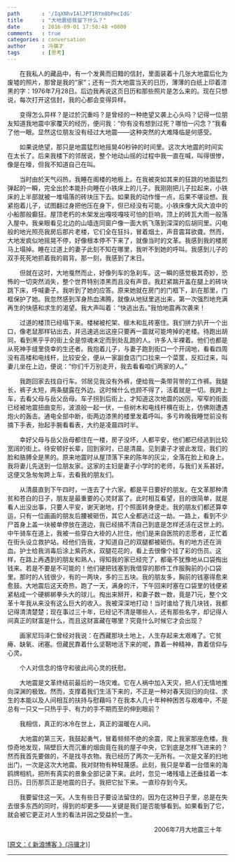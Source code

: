 ```yaml
---
path       : '/IqXNhvIAlJPT1RYm8bPmcIdG'
title      : "大地震给我留下什么？"
date       : 2016-09-01 17:58:48 +0800
comments   : true
categories : conversation
author     : 冯骥才
tags       : [思考]
---
```


　　在我私人的藏品中，有一个发黄而旧黯的信封，里面装着十几张大地震后化为废墟的照片，那曾是我的“家”；还有一页大地震当天的日历，薄薄的白纸上印着漆黑的字：1976年7月28日。后边我再说这页日历和那些照片是怎么来的。现在只想说，每次打开这信封，我的心都会变得异样。

　　变得怎么异样？是过於沉重吗？是曾经的一种绝望又袭上心头吗？记得一位朋友知道我地震中家覆灭的经历，便问我：“你有没有想到过死？哪怕一闪念？”我看了他一眼。显然这位朋友没有经过大地震——这种突然的大难降临是何感受。

　　如果说绝望，那只是地震猛烈地摇晃40秒钟的时间里。这次大地震的时间实在太长了。后来我楼下的邻居说，整个地动山摇的过程中我一直在喊，叫得很惨，像是在嚎，但我不知道自己在叫。

　　当时由於天气闷热，我睡在阁楼的地板上。在我被突如其来的狂跳的地面猛烈弹起的一瞬，完全出於本能扑向睡在小铁床上的儿子。我刚刚把儿子拉起来，小铁床的上半部就被一堆塌落的砖块压下去。如果我的动作慢一点，后果不堪设想。我紧抱着儿子，试图翻过身把他压在身下，但已经没有可能。小铁床像大风大浪中的小船那般癫狂。屋顶老朽的木架发出嘎吱嘎吱可怕的巨响，顶上的砖瓦大雨一般落入屋中。我亲眼看见北边的山墙连同窗户像一面大帆飞落到深深的后胡同里。闪电般的地光照亮我房后那片老楼，它们全在狂抖，冒着烟土，声音震耳欲聋。然而，大地发疯似地摇晃不停，好像根本停不下来了，就像当时的文革。我感到我的楼房马上塌掉。睡在过道上的妻子此刻不知在哪里，我听不到她的呼叫。我感到儿子的双手死死地抓着我的肩背。那一刻，我感到了末日。

<!--more-->

　　但就在这时，大地戛然而止，好像列车的急刹车。这一瞬的感觉极其奇妙，恐怖的一切突然消失，整个世界特别漆黑而且没有声音。我赶紧踹开盖在腿上的砖块跳下床，呼喊妻子。我听到了她的应答。原来她就在房门的门框下，趴在那里，门框保护了她。我忽然感到浑身热血沸腾，就像从地狱里逃出来，第一次强烈地充满再生的快感和求生的渴望。我大声叫着：“快逃出去。”我怕地震再次袭来！

　　过道的楼顶已经塌下来。楼梯被柁架、檩木和乱砖塞住。我们拼力扒开一个出口，像老鼠那样钻出去，并迅速逃出这座只要再一震就可能垮掉的老楼。待跑出胡同，看到黑乎乎的街上全是惊魂未定而到处乱跑的人。许多人半裸着。他们也都是从死神手缝里侥幸的生还者。我抱着儿子，与妻子跑到街口一个开阔地，看看四周没有高楼和电线杆，比较安全，便从一家副食店门口拉来一个菜筐，反扣过来，叫妻儿坐在上边，便说：“你们千万别走开，我去看看咱们两家的人。”

　　我跑回家去找自行车。邻居见我没有外裤，便给我一条带背带的工作裤。我腿长，裤子太短，两条腿露在外边。这时候什么也顾不得了，活着就是一切。我跨上车，去看父母与岳父岳母。车子拐到后街上，才知道这次地震的凶厉。窄窄的街面已经被地震扭曲变形，波浪般一起一伏，一些树木和电线杆横在街上，仿佛刚遭遇炮火的轰击。通电全部中断，街两边漆黑的楼里发着呼叫。多亏昨晚我睡觉前没有摘下手表，抬起手腕看看表，大约是凌晨四时半。

　　幸好父母与岳父岳母都住在一楼，房子没坏，人都平安，他们都已经逃到比较宽阔的街上。待安顿好长辈，回到家时，已是清晨。见到妻子才彼此发现，我们的脸和胳膊全是黑的。原来地震时从屋顶落下来的陈年的灰尘，全落在脸上和身上。我将妻儿先送到一位朋友家。这家的主妇是妻子小学时的老师，与我们关系甚好。这便又急匆匆跨上车，去看我的朋友们。

　　从清晨直到下午四时，一连去了十六家。都是平日要好的朋友。在文革那种清贫和苍白的日子，朋友是最重要的心灵财富了。此时相互看望，目的很简单，就是看人出没出事，只要人平安，谢天谢地，打个照面转身便走。我的朋友们都还算幸运，只有一位画画的朋友后腰被砸伤，其它人全都逃过这一劫。一路上，看到不少尸首身上盖一块被单停放在道边，我已经搞不清自己到底是怎样还活在这世上的。中午骑车在道上，我被一些穿白大褂的人拦住，他们是来自医院的志愿者，正忙着在街头设立救护站。经他们告我，才知道自己的双腿都被砸伤。有的地方还在淌血。护士给我消毒后涂上紫药水，双腿花花的，看上去很像个挂了彩的伤员。这样，在路上再遇到的朋友和熟人，得知我的家已经完了，都毫不犹豫地从口袋掏出钱来。若是不要是不可能的！他们硬把钱塞到我借穿的那件工作服胸前的小口袋里。那时的人钱很少，有的一两块，多的三五块。我的朋友多，胸前的钱塞得愈来愈鼓。大地震后这天奇热，跑了一天，满身的汗，下午回来时塞在口袋里的钱便紧紧粘成一个硬梆梆拳头大的球儿。掏出来掰开，和妻子数一数，竟是71元，整个文革十年我从来没有这么巨大的收入。我被深深地打动！当时谁给了我几块钱，我都记得清清楚楚；现在事过三十年，已经记不清是哪些人，还有那些名字，却记得人间真正的财富是什么，而且这财富藏在哪里？究竟什么时候它才会出现？

　　画家尼玛泽仁曾经对我说：在西藏那块土地上，人生存起来太艰难了。它贫瘠、缺氧、闭塞。但藏民靠着什么坚靭地活下来的呢，靠着一种精神，靠着信仰与心灵。

　　个人对信念的恪守和彼此间心灵的抚慰。

　　大地震是文革终结前最后的一场灾难。它在人祸中加入天灾，把人们无情地推向深渊的极致。然而，支撑着我们生活下来的，不正是一种对春天回归的向往、求生的本能以及人间相互的扶持与慰藉吗？在我本人几十年种种困苦与艰难中，不是总有一只又一只热乎乎、有力的手不期而至的伸到眼前？

　　我相信，真正的冰冷在世上，真正的温暖在人间。

　　大地震的第三天，我鼓起勇气，冒着频频不绝的余震，爬上我家那座危楼。我惊奇地发现，隔壁巨大而沉重的烟囱竟在我的屋子中央，它到底是怎样飞进来的？然而我首先要做的，不是找寻衣物。我已经历了两次一无所有。一次是文革的扫地出门，一次是这次大地震。我对财物有种轻蔑感。此刻，我只是举着一台借来的海鸥牌相机，把所有真实的景象全部记录下来。此时，忽见一堵残墙上还垂挂着一本日历。日历那页正是地震的日子。我把它扯下来。一直珍存到今天。

　　我要留住这一天。人生有些日子要设法留住的。因为在这种日子里，总是在失去很多东西的同时，得到的却更多——关键是我们是否能够看到。如果看到了它，就会被它更正对人生的看法并因之受益於一生。

　　　　　　　　　　　　　　　　　　　　　　　　2006年7月大地震三十年

[<a target="_blank" href="http://blog.sina.com.cn/s/blog_46e7b3fd0102xeyr.html">原文：《 新浪博客 》(冯骥才)</a>]

***
